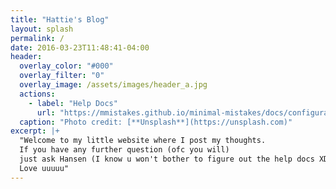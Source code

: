```yaml
---
title: "Hattie's Blog"
layout: splash
permalink: /
date: 2016-03-23T11:48:41-04:00
header:
  overlay_color: "#000"
  overlay_filter: "0"
  overlay_image: /assets/images/header_a.jpg
  actions:
    - label: "Help Docs"
      url: "https://mmistakes.github.io/minimal-mistakes/docs/configuration/"
  caption: "Photo credit: [**Unsplash**](https://unsplash.com)"
excerpt: |+
  "Welcome to my little website where I post my thoughts.
  If you have any further question (ofc you will) 
  just ask Hansen (I know u won't bother to figure out the help docs XD ).
  Love uuuuu"
---
```


